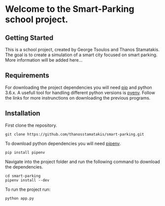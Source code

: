 # Welcome to the Smart-Parking school project.

## Getting Started
This is a school project, created by George Tsoulos and Thanos Stamatakis. The goal is to create a simulation of a smart city focused on smart parking. More information will be added here...

## Requirements
For downloading the project dependencies you will need [pip](https://pypi.org/project/pip/) and python 3.6.x. A usefull tool for handling different python versions is [pyenv](https://github.com/pyenv/pyenv). Follow the links for more instrunctions on downloading the previous programs.

## Installation
First clone the repository.
```
git clone https://github.com/thanosstamatakis/smart-parking.git
```
To download python dependencies you will need [pipenv](https://pipenv.readthedocs.io/en/latest/).
```
pip install pipenv
```
Navigate into the project folder and run the following command to download the dependencies.
```
cd smart-parking
pipenv install --dev
```
To run the project run:
```
python app.py
```